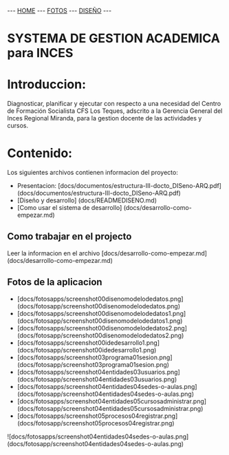  --- [HOME](docs/README.md) --- [FOTOS](docs/READMEFOTOS.md) --- [DISEÑO](docs/READMEDISENO.md) ---

# **SYSTEMA DE GESTION ACADEMICA** para **INCES**

Introduccion:
===============

Diagnosticar, planificar y ejecutar con respecto a una necesidad del Centro 
de Formación Socialista CFS Los Teques, adscrito a la Gerencia General 
del Inces Regional Miranda, para la gestion docente de las actividades y cursos.

Contenido:
==========

Los siguientes archivos contienen informacion del proyecto:

* Presentacion: [docs/documentos/estructura-III-docto_DISeno-ARQ.pdf] (docs/documentos/estructura-III-docto_DISeno-ARQ.pdf)
* [Diseño y desarrollo] (docs/READMEDISENO.md)
* [Como usar el sistema de desarrollo] (docs/desarrollo-como-empezar.md)


Como trabajar en el projecto
----------------------------

Leer la informacion en el archivo [docs/desarrollo-como-empezar.md] (docs/desarrollo-como-empezar.md)

Fotos de la aplicacion
-----------------------

* [docs/fotosapps/screenshot00disenomodelodedatos.png] (docs/fotosapp/screenshot00disenomodelodedatos.png)
* [docs/fotosapps/screenshot00disenomodelodedatos1.png] (docs/fotosapp/screenshot00disenomodelodedatos1.png)
* [docs/fotosapps/screenshot00disenomodelodedatos2.png] (docs/fotosapp/screenshot00disenomodelodedatos2.png)
* [docs/fotosapps/screenshot00idedesarrollo1.png] (docs/fotosapp/screenshot00idedesarrollo1.png)
* [docs/fotosapps/screenshot03programa01sesion.png] (docs/fotosapp/screenshot03programa01sesion.png)
* [docs/fotosapps/screenshot04entidades03usuarios.png] (docs/fotosapp/screenshot04entidades03usuarios.png)
* [docs/fotosapps/screenshot04entidades04sedes-o-aulas.png] (docs/fotosapp/screenshot04entidades04sedes-o-aulas.png)
* [docs/fotosapps/screenshot04entidades05cursosadministrar.png] (docs/fotosapp/screenshot04entidades05cursosadministrar.png)
* [docs/fotosapps/screenshot05procesos04registrar.png] (docs/fotosapp/screenshot05procesos04registrar.png)

![docs/fotosapps/screenshot04entidades04sedes-o-aulas.png] (docs/fotosapp/screenshot04entidades04sedes-o-aulas.png)

